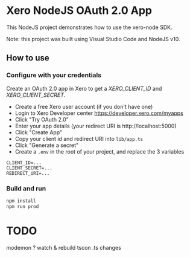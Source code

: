 # Xero NodeJS OAuth 2.0 App
This NodeJS project demonstrates how to use the xero-node SDK. 

Note: this project was built using Visual Studio Code and NodeJS v10.

## How to use

### Configure with your credentials
Create an OAuth 2.0 app in Xero to get a _XERO_CLIENT_ID_ and _XERO_CLIENT_SECRET_.

* Create a free Xero user account (if you don't have one) 
* Login to Xero Developer center https://developer.xero.com/myapps
* Click "Try OAuth 2.0"
* Enter your app details (your redirect URI is http://localhost:5000)
* Click "Create App"
* Copy your client id and redirect URI into `lib/app.ts`
* Click "Generate a secret"
* Create a `.env` in the root of your project, and replace the 3 variables
```
CLIENT_ID=...
CLIENT_SECRET=...
REDIRECT_URI=...
```

<!-- "create app" screenshot -->
<!-- "generate secret" screenshot -->

### Build and run

```sh
npm install
npm run prod
```


# TODO

modemon ?
watch & rebuild tscon .ts changes